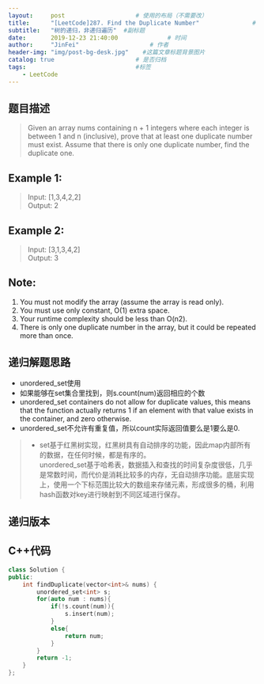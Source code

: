```yaml
---
layout:     post                    # 使用的布局（不需要改） 
title:      "[LeetCode]287. Find the Duplicate Number"               # 标题  
subtitle:   "树的递归，非递归遍历"  #副标题 
date:       2019-12-23 21:40:00              # 时间 
author:     "JinFei"                    # 作者 
header-img: "img/post-bg-desk.jpg"    #这篇文章标题背景图片 
catalog: true                       # 是否归档 
tags:                               #标签     
    - LeetCode 
---
```


## 题目描述
> Given an array nums containing n + 1 integers where each integer is between 1 and n (inclusive), prove that at least one duplicate number must exist. Assume that there is only one duplicate number, find the duplicate one.


## Example 1:
> Input: [1,3,4,2,2] <br>
Output: 2

## Example 2:
> Input: [3,1,3,4,2] <br>
Output: 3

## Note:
1. You must not modify the array (assume the array is read only).
2. You must use only constant, O(1) extra space.
3. Your runtime complexity should be less than O(n2).
4. There is only one duplicate number in the array, but it could be repeated more than once.

## 递归解题思路

- unordered_set使用
- 如果能够在set集合里找到，则s.count(num)返回相应的个数
- unordered_set containers do not allow for duplicate values, this means that the function actually returns 1 if an element with that value exists in the container, and zero otherwise.
- unordered_set不允许有重复值，所以count实际返回值要么是1要么是0.
> - set基于红黑树实现，红黑树具有自动排序的功能，因此map内部所有的数据，在任何时候，都是有序的。 <br>
 unordered_set基于哈希表，数据插入和查找的时间复杂度很低，几乎是常数时间，而代价是消耗比较多的内存，无自动排序功能。底层实现上，使用一个下标范围比较大的数组来存储元素，形成很多的桶，利用hash函数对key进行映射到不同区域进行保存。


## 递归版本

## C++代码
```C++
class Solution {
public:
    int findDuplicate(vector<int>& nums) {
        unordered_set<int> s;
        for(auto num : nums){
            if(!s.count(num)){
                s.insert(num);
            }
            else{
                return num;
            }
        }
        return -1;
    }
};
```
